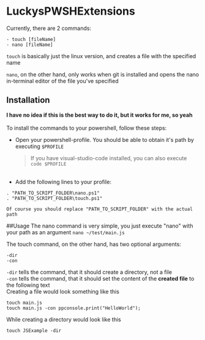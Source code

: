 # LuckysPWSHExtensions

Currently, there are 2 commands:
```
- touch [fileName]
- nano [fileName]
```

```touch``` is basically just the linux version, and creates a file with the specified name

```nano```, on the other hand, only works when git is installed and opens the nano in-terminal editor of the file you've specified



## Installation
**I have no idea if this is the best way to do it, but it works for me, so yeah**  
<br/>
To install the commands to your powershell, follow these steps:  
	
- Open your powershell-profile. You should be able to obtain it's path by executing ```$PROFILE```
	> If you have visual-studio-code installed, you can also execute ```code $PROFILE```  
  <br/>
- Add the following lines to your profile:
```
. "PATH_TO_SCRIPT_FOLDER\nano.ps1"
. "PATH_TO_SCRIPT_FOLDER\touch.ps1"
```

	Of course you should replace "PATH_TO_SCRIPT_FOLDER" with the actual path


##Usage
The nano command is very simple, you just execute "nano" with your path as an argument
```nano ~/test/main.js```  

The touch command, on the other hand, has two optional arguments:
```
-dir
-con
```
```-dir``` tells the command, that it should create a directory, not a file  
```-con``` tells the command, that it should set the content of the **created file** to the following text  
Creating a file would look something like this
```
touch main.js
touch main.js -con ppconsole.print("HelloWorld");
```  
While creating a directory would look like this
```
touch JSExample -dir
```

